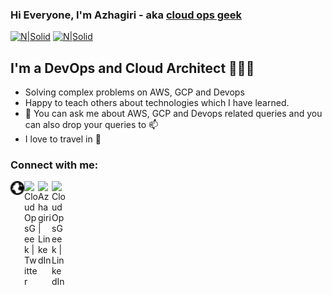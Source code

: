 ### Hi Everyone, I'm Azhagiri - aka [cloud ops geek](https://cloudopsgeek.in)
[![N|Solid](https://img.shields.io/website?down_color=red&down_message=offline&label=CloudOpsGeek.in&style=for-the-badge&up_color=green&up_message=up&url=https%3A%2F%2Fcloudopsgeek.in)](https://cloudopsgeek.in) [![N|Solid](https://img.shields.io/twitter/follow/cloudopsgeek?color=yellowgreen&label=follow%20me%20on%20twitter&style=for-the-badge)](https://twitter.com/cloudopsgeek)
## I'm a DevOps and Cloud Architect 👨🏻‍💻
* Solving complex problems on AWS, GCP and Devops
* Happy to teach others about technologies which I have learned.
* :speech_balloon: You can ask me about AWS, GCP and Devops related queries and you can also drop your queries to :mailbox:
* I love to travel in  :mountain_railway:

### Connect with me:

[<img align="left" alt="cloudopsgeek.in" width="22px" src="https://raw.githubusercontent.com/iconic/open-iconic/master/svg/globe.svg" />](https://cloudopsgeek.in)
[<img align="left" alt="CloudOpsGeek | Twitter" width="22px" src="https://cdn.jsdelivr.net/npm/simple-icons@v3/icons/twitter.svg" />](https://twitter.com/cloudopsgeek)
[<img align="left" alt="Azhagiri | LinkedIn" width="22px" src="https://cdn.jsdelivr.net/npm/simple-icons@v3/icons/linkedin.svg" />](https://www.linkedin.com/in/azhagiri/)
[<img align="left" alt="CloudOpsGeek | LinkedIn" width="22px" src="https://cdn.jsdelivr.net/npm/simple-icons@v3/icons/medium.svg" />](https://medium.com/@cloudopsgeek)

<br />
